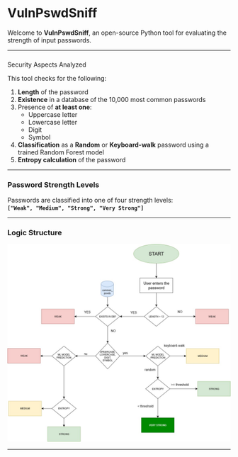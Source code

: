 # VulnPswdSniff

Welcome to **VulnPswdSniff**, an open-source Python tool for evaluating the strength of input passwords.

---

### 
 Security Aspects Analyzed

This tool checks for the following:

1. **Length** of the password  
2. **Existence** in a database of the 10,000 most common passwords  
3. Presence of **at least one**:
   - Uppercase letter  
   - Lowercase letter  
   - Digit  
   - Symbol  
4. **Classification** as a **Random** or **Keyboard-walk** password using a trained Random Forest model  
5. **Entropy calculation** of the password  

---

###  Password Strength Levels

Passwords are classified into one of four strength levels:  
**`["Weak", "Medium", "Strong", "Very Strong"]`**

---

###  Logic Structure

![Logic structure](images/flow.jpg)

---

